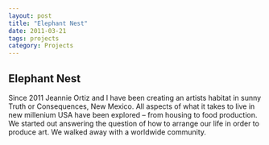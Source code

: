 ```yaml
---
layout: post
title: "Elephant Nest" 
date: 2011-03-21 
tags: projects
category: Projects 
---
```


## Elephant Nest

Since 2011 Jeannie Ortiz and I have been creating an artists habitat in sunny Truth or Consequences, New Mexico. All aspects of what it takes to live in new millenium USA have been explored – from housing to food production. We started out answering the question of how to arrange our life in order to produce art. We walked away with a worldwide community.
